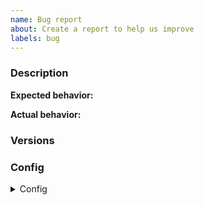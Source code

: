 ```yaml
---
name: Bug report
about: Create a report to help us improve
labels: bug
---
```


<!--

Have you read the Code of Conduct? By filing an Issue, you are expected to comply with it, including treating everyone with respect: https://github.com/avanibbles/flowflow/blob/main/.github/CODE_OF_CONDUCT.md

-->

### Description

<!-- Description of the issue -->

**Expected behavior:**

<!-- What you expect to happen -->

**Actual behavior:**

<!-- What actually happens -->

### Versions

<!-- You can get this information from copy and pasting the output of `fatigue --version`. Also, please include the OS and what version of the OS you're running. -->

### Config

<!-- The config file used. Make sure to remove any sensitive information, if present. -->
<details><summary>Config</summary>
<p>

```yaml
config.yaml
```

</p>
</details>